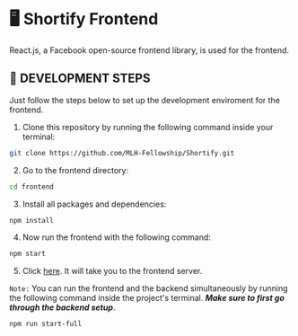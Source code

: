 # 🖥  Shortify Frontend

React.js, a Facebook open-source frontend library, is used for the frontend.

## 🚀 DEVELOPMENT STEPS

Just follow the steps below to set up the development enviroment for the frontend.

1. Clone this repository by running the following command inside your terminal:

```sh
git clone https://github.com/MLH-Fellowship/Shortify.git
```

2. Go to the frontend directory:

```sh
cd frontend
```

3. Install all packages and dependencies:

```sh
npm install
```

4. Now run the frontend with the following command:

```sh
npm start
```

5. Click [here](https://localhost:3000). It will take you to the frontend server.

`Note:` You can run the frontend and the backend simultaneously by running the following command inside the project's terminal. ***Make sure to first go through the backend setup***.

```sh
npm run start-full
```
